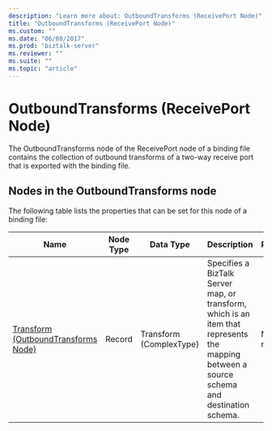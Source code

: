 ```yaml
---
description: "Learn more about: OutboundTransforms (ReceivePort Node)"
title: "OutboundTransforms (ReceivePort Node)"
ms.custom: ""
ms.date: "06/08/2017"
ms.prod: "biztalk-server"
ms.reviewer: ""
ms.suite: ""
ms.topic: "article"
---
```

# OutboundTransforms (ReceivePort Node)
The OutboundTransforms node of the ReceivePort node of a binding file contains the collection of outbound transforms of a two-way receive port that is exported with the binding file.  
  
## Nodes in the OutboundTransforms node  
 The following table lists the properties that can be set for this node of a binding file:  
  
|**Name**|**Node Type**|**Data Type**|**Description**|**Restrictions**|**Comments**|  
|--------------|-------------------|-------------------|---------------------|----------------------|------------------|  
|[Transform (OutboundTransforms Node)](../core/transform-outboundtransforms-node.md)|Record|Transform (ComplexType)|Specifies a BizTalk Server map, or transform, which is an item that represents the mapping between a source schema and destination schema.|Not required|Default value: none|
